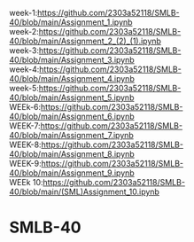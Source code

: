 week-1:https://github.com/2303a52118/SMLB-40/blob/main/Assignment_1.ipynb                                                        
week-2:https://github.com/2303a52118/SMLB-40/blob/main/Assignment_2_(2)_(1).ipynb                                               
week-3:https://github.com/2303a52118/SMLB-40/blob/main/Assignment_3.ipynb                                                       
week-4:https://github.com/2303a52118/SMLB-40/blob/main/Assignment_4.ipynb                                                       
week-5:https://github.com/2303a52118/SMLB-40/blob/main/Assignment_5.ipynb                                              
WEEk-6:https://github.com/2303a52118/SMLB-40/blob/main/Assignment_6.ipynb                                                     
WEEK-7:https://github.com/2303a52118/SMLB-40/blob/main/Assignment_7.ipynb                                                  
WEEK-8:https://github.com/2303a52118/SMLB-40/blob/main/Assignment_8.ipynb                                              
WEEK-9:https://github.com/2303a52118/SMLB-40/blob/main/Assignment_9.ipynb                                                  
WEEk 10:https://github.com/2303a52118/SMLB-40/blob/main/(SML)Assignment_10.ipynb                                   
   
# SMLB-40
